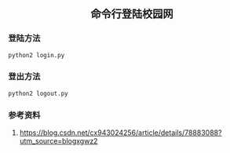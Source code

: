 ## <center>**命令行登陆校园网**</center>

### **登陆方法**
```bash
python2 login.py
```

### **登出方法**
```bash
python2 logout.py
```

### **参考资料**
1. https://blog.csdn.net/cx943024256/article/details/78883088?utm_source=blogxgwz2

